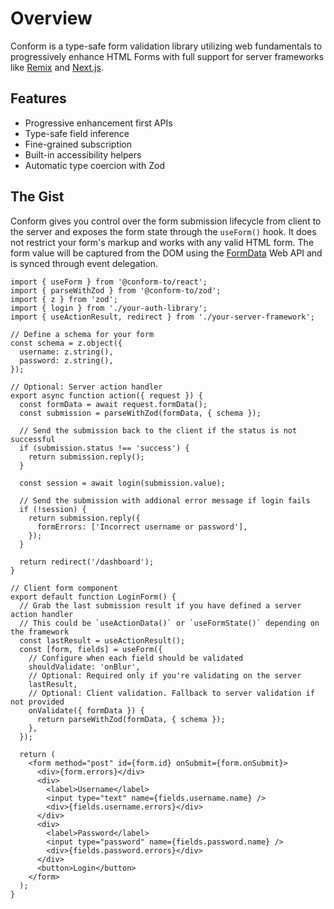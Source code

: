 # Overview

Conform is a type-safe form validation library utilizing web fundamentals to progressively enhance HTML Forms with full support for server frameworks like [Remix](https://remix.run) and [Next.js](https://nextjs.org).

## Features

- Progressive enhancement first APIs
- Type-safe field inference
- Fine-grained subscription
- Built-in accessibility helpers
- Automatic type coercion with Zod

## The Gist

Conform gives you control over the form submission lifecycle from client to the server and exposes the form state through the `useForm()` hook. It does not restrict your form's markup and works with any valid HTML form. The form value will be captured from the DOM using the [FormData](https://developer.mozilla.org/ja/docs/Web/API/FormData) Web API and is synced through event delegation.

```tsx
import { useForm } from '@conform-to/react';
import { parseWithZod } from '@conform-to/zod';
import { z } from 'zod';
import { login } from './your-auth-library';
import { useActionResult, redirect } from './your-server-framework';

// Define a schema for your form
const schema = z.object({
  username: z.string(),
  password: z.string(),
});

// Optional: Server action handler
export async function action({ request }) {
  const formData = await request.formData();
  const submission = parseWithZod(formData, { schema });

  // Send the submission back to the client if the status is not successful
  if (submission.status !== 'success') {
    return submission.reply();
  }

  const session = await login(submission.value);

  // Send the submission with addional error message if login fails
  if (!session) {
    return submission.reply({
      formErrors: ['Incorrect username or password'],
    });
  }

  return redirect('/dashboard');
}

// Client form component
export default function LoginForm() {
  // Grab the last submission result if you have defined a server action handler
  // This could be `useActionData()` or `useFormState()` depending on the framework
  const lastResult = useActionResult();
  const [form, fields] = useForm({
    // Configure when each field should be validated
    shouldValidate: 'onBlur',
    // Optional: Required only if you're validating on the server
    lastResult,
    // Optional: Client validation. Fallback to server validation if not provided
    onValidate({ formData }) {
      return parseWithZod(formData, { schema });
    },
  });

  return (
    <form method="post" id={form.id} onSubmit={form.onSubmit}>
      <div>{form.errors}</div>
      <div>
        <label>Username</label>
        <input type="text" name={fields.username.name} />
        <div>{fields.username.errors}</div>
      </div>
      <div>
        <label>Password</label>
        <input type="password" name={fields.password.name} />
        <div>{fields.password.errors}</div>
      </div>
      <button>Login</button>
    </form>
  );
}
```
